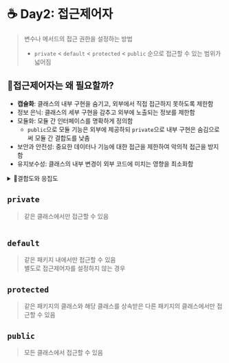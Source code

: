 # ☕ Day2: 접근제어자
> 변수나 메서드의 접근 권한을 설정하는 방법
> - `private` < `default` < `protected` < `public` 순으로 접근할 수 있는 범위가 넓어짐
## 🤔접근제어자는 왜 필요할까?
- **캡슐화**: 클래스의 내부 구현을 숨기고, 외부에서 직접 접근하지 못하도록 제한함
- 정보 은닉: 클래스의 세부 구현을 감추고 외부에 노출되는 정보를 제한함
- 모듈화: 모듈 간 인터페이스를 명확하게 정의함
  - `public`으로 모듈 기능은 외부에 제공하되 `private`으로 내부 구현은 숨김으로써 모듈 간 결합도를 낮춤
- 보안과 안전성: 중요한 데이터나 기능에 대한 접근을 제한하여 악의적 접근을 방지함
- 유지보수성: 클래스의 내부 변경이 외부 코드에 미치는 영향을 최소화함

<details>
<summary>🐣결합도와 응집도</summary>

|  항목  | 결합도                                           | 응집도                                                         |
|:----:|:----------------------------------------------|:------------------------------------------------------------|
|  정의  | **한 모듈이 다른 모듈에** 의존적인 정도                      | **한 모듈 내부**의 요소들이 연관되어 있는 정도                                |
| 낮을 때 | 모듈 간 의존성이 낮기 때문에, 한 모듈의 변경이 다른 모듈에 미치는 영향이 적음 | 한 모듈 내의 요소들이 서로 연관성이 적으며, 서로 다른 목적을 수행하기 위해 혼재됨             |
| 높을 때 | 모듈의 변경에 대한 영향 범위가 넓어져 유지 보수가 어려움              | 한 모듈 내 요소들이 밀접하게 연관되고 동일한 목적을 수행하므로 모듈의 기능을 이해하고 유지 보수하기 쉬움 |
|  결론  | 낮은 것이 좋음                                      | 높은 것이 좋음                                                    |
</details>



## `private`
> 같은 클래스에서만 접근할 수 있음
```Java

```
## `default`
> 같은 패키지 내에서만 접근할 수 있음  
> 별도로 접근제어자를 설정하지 않는 경우 

## `protected`
> 같은 패키지의 클래스와 해당 클래스를 상속받은 다른 패키지의 클래스에서만 접근할 수 있음

## `public`
> 모든 클래스에서 접근할 수 있음
